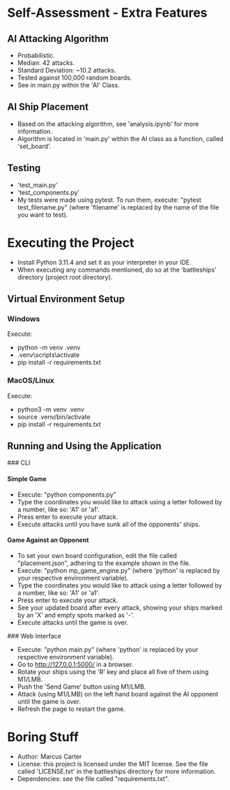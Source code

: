 # Self-Assessment - Extra Features
## AI Attacking Algorithm
- Probabilistic.
- Median: 42 attacks.
- Standard Deviation: ~10.2 attacks.
- Tested against 100,000 random boards.
- See in main.py within the 'AI' Class.

## AI Ship Placement
- Based on the attacking algorithm, see 'analysis.ipynb' for more information.
- Algorithm is located in 'main.py' within the AI class as a function, called 'set_board'.

## Testing
- 'test_main.py'
- 'test_components.py'
- My tests were made using pytest. To run them, execute:
"pytest test_filename.py" (where 'filename' is replaced by the name of the file you want to test).

# Executing the Project
- Install Python 3.11.4 and set it as your interpreter in your IDE.
- When executing any commands mentioned, do so at the 'battleships' directory (project root directory).
## Virtual Environment Setup
### Windows
Execute: 
- python -m venv .venv
- .venv\scripts\activate
- pip install -r requirements.txt

### MacOS/Linux
Execute:
- python3 -m venv .venv
- source .venv/bin/activate
- pip install -r requirements.txt

## Running and Using the Application
### CLI
#### Simple Game
- Execute: "python components.py"
- Type the coordinates you would like to attack using a letter followed by a number, like so: 'A1' or 'a1'.
- Press enter to execute your attack.
- Execute attacks until you have sunk all of the opponents' ships.

#### Game Against an Opponent
- To set your own board configuration, edit the file called "placement.json", adhering to the example shown in the file.
- Execute: "python mp_game_engine.py" (where 'python' is replaced by your respective environment variable).
- Type the coordinates you would like to attack using a letter followed by a number, like so: 'A1' or 'a1'.
- Press enter to execute your attack.
- See your updated board after every attack, showing your ships marked by an 'X' and empty spots marked as '-'.
- Execute attacks until the game is over.

### Web Interface
- Execute: "python main.py" (where 'python' is replaced by your respective environment variable).
- Go to http://127.0.0.1:5000/ in a browser.
- Rotate your ships using the 'R' key and place all five of them using M1/LMB.
- Push the 'Send Game' button using M1/LMB.
- Attack (using M1/LMB) on the left hand board against the AI opponent until the game is over.
- Refresh the page to restart the game.

# Boring Stuff
- Author: Marcus Carter
- License: this project is licensed under the MIT license. See the file called 'LICENSE.txt' in the battleships directory for more information.
- Dependencies: see the file called "requirements.txt".